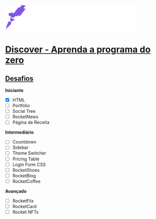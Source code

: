 <a href="https://www.rocketseat.com.br/">
  <img src="imgs/rocketseat.svg">
</a>

# [Discover - Aprenda a programa do zero](https://app.rocketseat.com.br/discover)

## [Desafios](https://app.rocketseat.com.br/discover/challenges)

**Iniciante**
- [x] HTML
- [ ] Portfólio
- [ ] Social Tree
- [ ] RocketNews
- [ ] Página de Receita

**Intermediário**
- [ ] Countdown
- [ ] Sidebar
- [ ] Theme Switcher
- [ ] Pricing Table
- [ ] Login Form CSS
- [ ] RocketShoes
- [ ] RocketBlog
- [ ] RocketCoffee

**Avançado**
- [ ] RocketFlix
- [ ] RocketCard
- [ ] Rocket NFTs
